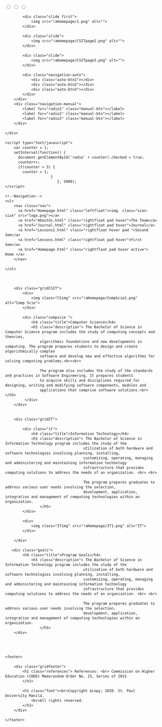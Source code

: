 <html lang="en">

<head>
    <meta charset="UTF-8">
    <meta name="viewport" content="width=device-width, initial-scale=1.0">
    <title>CSIT e-Portfolio</title>
    <link rel="stylesheet" href="Style.css">
    <link rel = "icon" href = "logo.png" type = "image/x-icon"> 

</head>

<body>  
    <!--Slideshow-->
    <div class="slider">
        <div class="slides">
            <input type="radio" name="radio-btn" id="radio1">
            <input type="radio" name="radio-btn" id="radio2">
            <input type="radio" name="radio-btn" id="radio3">

            <div class="slide first">
                <img src="!aHomepage/1.png" alt="">
            </div>

            <div class="slide">
                <img src="!aHomepage/CSITpage2.png" alt="">
            </div>

            <div class="slide">
                <img src="!aHomepage/CSITpage3.png" alt="">
            </div>

            <div class="navigation-auto">
                <div class="auto-btn1"></div>
                <div class="auto-btn2"></div>
                <div class="auto-btn3"></div>
            </div>
        </div>
        <div class="navigation-manual">
            <label for="radio1" class="manual-btn"></label>
            <label for="radio2" class="manual-btn"></label>
            <label for="radio3" class="manual-btn"></label>
        </div>

    </div>
   
    <script type="text/javascript">
        var counter = 1;
        setInterval(function() {
          document.getElementById('radio' + counter).checked = true;
          counter++;
          if(counter > 3) {
            counter = 1;
                         }
                            }, 5000);
    </script>

    <!--Navigation-->
    <ul>
        <nav class="nav">
          <a href="Homepage.html" class="leftfloat"><img  class="icon-size" src="logo.png"></a>
          <a href="AboutUs.html" class="rightfloat pad hover">The Team</a>
          <a href="Journal.html" class="rightfloat pad hover">Journal</a>
          <a href="Lessons2.html" class="rightfloat hover pad ">Second Sem</a>
          <a href="Lessons.html" class="rightfloat pad hover">First Sem</a>
          <a href="Homepage.html" class="rightfloat pad hover active"> Home </a>
        </nav>
          
    </ul>

    
        
        <div class="gridCSIT">
            <div>
                <img class="CSimg" src="!aHomepage/CompScie1.png" alt="Comp Scie">
            </div>
    
            <div class="compscie ">
                <h4 class="title">Computer Science</h4>
                <h5 class="description"> The Bachelor of Science in Computer Science program includes the study of computing concepts and theories,
                    algorithmic foundations and new developments in computing. The program prepares students to design and create algorithmically complex
                    software and develop new and effective algorithms for solving computing problems.<br><br>

                    The program also includes the study of the standards and practices in Software Engineering. It prepares students
                    to acquire skills and disciplines required for designing, writing and modifying software components, modules and
                    applications that comprise software solutions.<br></h5>
             </div>
        </div>


        <div class="gridIT">

            <div class="it">
                <h4 class="title">Information Technology</h4>
                <h5 class="description"> The Bachelor of Science in Information Technology program includes the study of the
                                        utilization of both hardware and software technologies involving planning, installing,
                                        customizing, operating, managing and administering and maintaining information technology
                                        infrastructure that provides computing solutions to address the needs of an organization. <br> <br>

                                        The program prepares graduates to address various user needs involving the selection,
                                        development, application, integration and management of computing technologies within an organization.
                    </h5>
            </div>

            <div>
                <img class="ITimg" src="!aHomepage/IT1.png" alt="IT">
            </div>

        </div>
    
       <div class="goals">
            <h4 class="title">Program Goals</h4>
                <h5 class="description"> The Bachelor of Science in Information Technology program includes the study of the
                                        utilization of both hardware and software technologies involving planning, installing,
                                        customizing, operating, managing and administering and maintaining information technology
                                        infrastructure that provides computing solutions to address the needs of an organization. <br> <br>

                                        The program prepares graduates to address various user needs involving the selection,
                                        development, application, integration and management of computing technologies within an organization.
                    </h5>
        </div>




    <footer>

        <div class="gridfooter">
            <h1 class="references"> References: <br> Commission on Higher Education (CHED) Memorandum Order No. 25, Series of 2015 
            </h1>

            <h1 class="foot"><br>Copyright &copy; 2020. St. Paul University Manila.
                <br>All rights reserved.
            </h1>
        </div>
        
    </footer>

    
</body>
</html>

<!--Earl David Ong & Don Lean Sanchez-->
